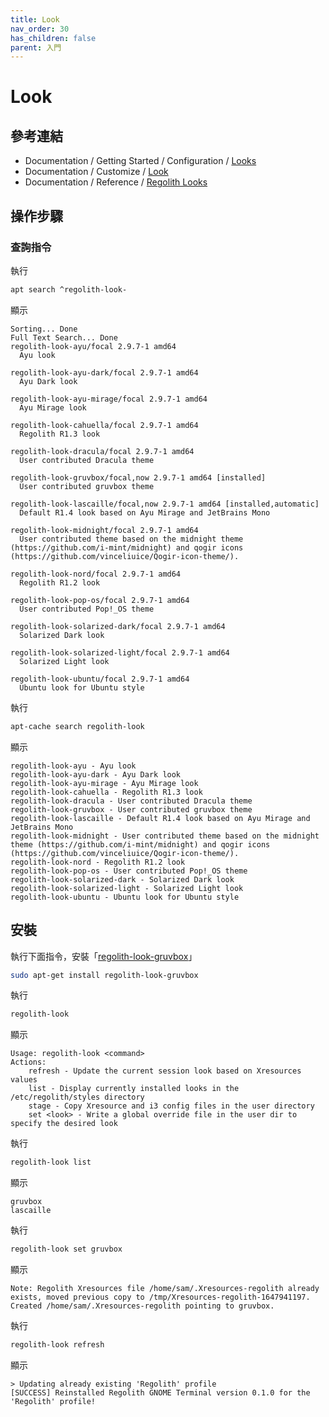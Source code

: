```yaml
---
title: Look
nav_order: 30
has_children: false
parent: 入門
---
```



# Look

## 參考連結

* Documentation / Getting Started / Configuration / [Looks](https://regolith-linux.org/docs/getting-started/configuration/#looks)
* Documentation / Customize / [Look](https://regolith-linux.org/docs/customize/look/)
* Documentation / Reference / [Regolith Looks](https://regolith-linux.org/docs/reference/looks/)

## 操作步驟

### 查詢指令

執行

``` sh
apt search ^regolith-look-
```

顯示

```
Sorting... Done
Full Text Search... Done
regolith-look-ayu/focal 2.9.7-1 amd64
  Ayu look

regolith-look-ayu-dark/focal 2.9.7-1 amd64
  Ayu Dark look

regolith-look-ayu-mirage/focal 2.9.7-1 amd64
  Ayu Mirage look

regolith-look-cahuella/focal 2.9.7-1 amd64
  Regolith R1.3 look

regolith-look-dracula/focal 2.9.7-1 amd64
  User contributed Dracula theme

regolith-look-gruvbox/focal,now 2.9.7-1 amd64 [installed]
  User contributed gruvbox theme

regolith-look-lascaille/focal,now 2.9.7-1 amd64 [installed,automatic]
  Default R1.4 look based on Ayu Mirage and JetBrains Mono

regolith-look-midnight/focal 2.9.7-1 amd64
  User contributed theme based on the midnight theme (https://github.com/i-mint/midnight) and qogir icons (https://github.com/vinceliuice/Qogir-icon-theme/).

regolith-look-nord/focal 2.9.7-1 amd64
  Regolith R1.2 look

regolith-look-pop-os/focal 2.9.7-1 amd64
  User contributed Pop!_OS theme

regolith-look-solarized-dark/focal 2.9.7-1 amd64
  Solarized Dark look

regolith-look-solarized-light/focal 2.9.7-1 amd64
  Solarized Light look

regolith-look-ubuntu/focal 2.9.7-1 amd64
  Ubuntu look for Ubuntu style

```

執行

``` sh
apt-cache search regolith-look
```

顯示

```
regolith-look-ayu - Ayu look
regolith-look-ayu-dark - Ayu Dark look
regolith-look-ayu-mirage - Ayu Mirage look
regolith-look-cahuella - Regolith R1.3 look
regolith-look-dracula - User contributed Dracula theme
regolith-look-gruvbox - User contributed gruvbox theme
regolith-look-lascaille - Default R1.4 look based on Ayu Mirage and JetBrains Mono
regolith-look-midnight - User contributed theme based on the midnight theme (https://github.com/i-mint/midnight) and qogir icons (https://github.com/vinceliuice/Qogir-icon-theme/).
regolith-look-nord - Regolith R1.2 look
regolith-look-pop-os - User contributed Pop!_OS theme
regolith-look-solarized-dark - Solarized Dark look
regolith-look-solarized-light - Solarized Light look
regolith-look-ubuntu - Ubuntu look for Ubuntu style
```

## 安裝

執行下面指令，安裝「[regolith-look-gruvbox](https://regolith-linux.org/docs/reference/looks/#gruvbox)」

``` sh
sudo apt-get install regolith-look-gruvbox
```

執行

``` sh
regolith-look
```

顯示

```
Usage: regolith-look <command>
Actions:
    refresh - Update the current session look based on Xresources values
    list - Display currently installed looks in the /etc/regolith/styles directory
    stage - Copy Xresource and i3 config files in the user directory
    set <look> - Write a global override file in the user dir to specify the desired look
```

執行

``` sh
regolith-look list
```

顯示

```
gruvbox
lascaille
```

執行

``` sh
regolith-look set gruvbox
```

顯示

```
Note: Regolith Xresources file /home/sam/.Xresources-regolith already exists, moved previous copy to /tmp/Xresources-regolith-1647941197.
Created /home/sam/.Xresources-regolith pointing to gruvbox.
```

執行

``` sh
regolith-look refresh
```

顯示

```
> Updating already existing 'Regolith' profile
[SUCCESS] Reinstalled Regolith GNOME Terminal version 0.1.0 for the 'Regolith' profile!
```
